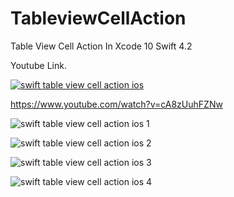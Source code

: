 # TableviewCellAction
Table View Cell Action In Xcode 10 Swift 4.2

Youtube Link.

[![swift table view cell action ios ](https://img.youtube.com/vi/cA8zUuhFZNw/0.jpg)](https://www.youtube.com/watch?v=cA8zUuhFZNw)

https://www.youtube.com/watch?v=cA8zUuhFZNw

![swift table view cell action ios 1](https://i.ibb.co/NxJh7dD/spring.png)

![swift table view cell action ios 2](https://i.ibb.co/1fKRNJ5/summer.png)

![swift table view cell action ios 3](https://i.ibb.co/r2zWm20/autumn.png)

![swift table view cell action ios 4](https://i.ibb.co/BwN1kJv/winter.png)



